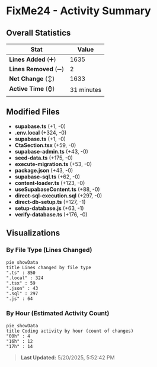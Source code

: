 # FixMe24 - Activity Summary 

## Overall Statistics

| Stat                   | Value                                                             |
| ---------------------- | ----------------------------------------------------------------- |
| **Lines Added** (➕)   | 1635                                          |
| **Lines Removed** (➖) | 2                                        |
| **Net Change** (↕)    | 1633                |
| **Active Time** (⌚)   | 31 minutes |


## Modified Files
- **supabase.ts** (+1, -0)
- **.env.local** (+324, -0)
- **supabase.ts** (+1, -0)
- **CtaSection.tsx** (+59, -0)
- **supabase-admin.ts** (+43, -0)
- **seed-data.ts** (+175, -0)
- **execute-migration.ts** (+53, -0)
- **package.json** (+43, -0)
- **supabase-sql.ts** (+62, -0)
- **content-loader.ts** (+123, -0)
- **useSupabaseContent.ts** (+88, -0)
- **direct-sql-execution.sql** (+297, -0)
- **direct-db-setup.ts** (+127, -1)
- **setup-database.js** (+63, -1)
- **verify-database.ts** (+176, -0)

## Visualizations

### By File Type (Lines Changed)

```mermaid
pie showData
title Lines changed by file type
".ts" : 850
".local" : 324
".tsx" : 59
".json" : 43
".sql" : 297
".js" : 64
```

### By Hour (Estimated Activity Count)

```mermaid
pie showData
title Coding activity by hour (count of changes)
"00h" : 4
"16h" : 12
"17h" : 14
```


> **Last Updated:** 5/20/2025, 5:52:42 PM